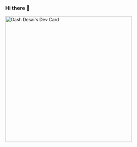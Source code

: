 ### Hi there 👋

<!--
**iamontheinet/iamontheinet** is a ✨ _special_ ✨ repository because its `README.md` (this file) appears on your GitHub profile.

Here are some ideas to get you started:

- 🔭 I’m currently working on ...
- 🌱 I’m currently learning ...
- 👯 I’m looking to collaborate on ...
- 🤔 I’m looking for help with ...
- 💬 Ask me about ...
- 📫 How to reach me: ...
- 😄 Pronouns: ...
- ⚡ Fun fact: ...
-->

<a href="https://app.daily.dev/iamontheinet"><img src="https://api.daily.dev/devcards/881c7557bc9b410f92fba77229ae61b3.png?r=eka" width="400" alt="Dash Desai's Dev Card"/></a>
